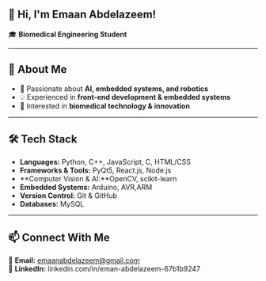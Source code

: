 

## 👋 Hi, I'm Emaan Abdelazeem!
🎓 **Biomedical Engineering Student**  

---

## 🚀 About Me
- 🎯 Passionate about **AI, embedded systems, and robotics**
- 💡 Experienced in **front-end development & embedded systems**
- 🔬 Interested in **biomedical technology & innovation**

---

## 🛠 Tech Stack
- **Languages:** Python, C++, JavaScript, C, HTML/CSS  
- **Frameworks & Tools:** PyQt5, React.js, Node.js
- **Computer Vision & AI:**OpenCV, scikit-learn
- **Embedded Systems:** Arduino, AVR,ARM 
- **Version Control:** Git & GitHub  
- **Databases:** MySQL  

---

## 📫 Connect With Me
📧 **Email:** emaanabdelazeem@gmail.com  
💼 **LinkedIn:** linkedin.com/in/eman-abdelazeem-67b1b9247

